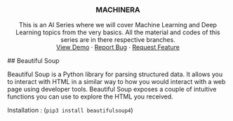 
<p align="center">
  <h3 align="center">MACHINERA</h3>

  <p align="center">
    This is an AI Series where we will cover Machine Learning and Deep Learning topics from the very basics.
    All the material and codes of this series are in there respective branches.
    <br />
    <a href="https://github.com/ISTE-VESIT-ORG/Machinera-2020">View Demo</a>
    ·
    <a href="https://github.com/ISTE-VESIT-ORG/Machinera-2020/issues">Report Bug</a>
    ·
    <a href="https://github.com/ISTE-VESIT-ORG/Machinera-2020/issues">Request Feature</a>
  </p>
</p>
## Beautiful Soup

Beautiful Soup is a Python library for parsing structured data. It allows you to interact with HTML in a similar way to how you would interact with a web page using developer tools. Beautiful Soup exposes a couple of intuitive functions you can use to explore the HTML you received.

Installation : (`pip3 install beautifulsoup4`)
